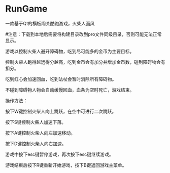 # RunGame
一款基于Qt的横板闯关酷跑游戏，火柴人画风

#注意：下载到本地后需要将构建目录改到pro文件同级目录，否则可能无法正常显示。

游戏以控制火柴人避开障碍物，吃到尽可能多的金币为主要目标。

控制火柴人跑得越远得分越高，吃到金币会有加分并增加金币数，碰到障碍物会有扣分。
                      
吃到红心会加速回血，吃到法杖会暂时消除所有障碍物。

不碰到障碍物人物会自动缓慢回血，血条为空时死亡，游戏结束。



操作方法：

按下W键控制火柴人向上跳跃，在空中可进行二次跳跃。

按下S键控制火柴人加速下落。

按下A键控制火柴人向左加速移动。

按下D键控制火柴人向右加速。

游戏中按下esc键暂停游戏，再次按下esc键继续游戏。

游戏结束后按下R键重新开始游戏，按下B键返回游戏主菜单。
